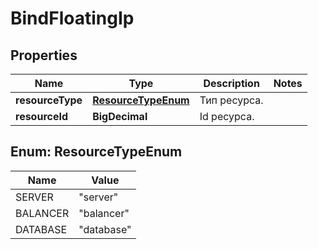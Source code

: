 

# BindFloatingIp


## Properties

| Name | Type | Description | Notes |
|------------ | ------------- | ------------- | -------------|
|**resourceType** | [**ResourceTypeEnum**](#ResourceTypeEnum) | Тип ресурса. |  |
|**resourceId** | **BigDecimal** | Id ресурса. |  |



## Enum: ResourceTypeEnum

| Name | Value |
|---- | -----|
| SERVER | &quot;server&quot; |
| BALANCER | &quot;balancer&quot; |
| DATABASE | &quot;database&quot; |



